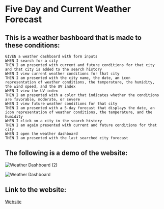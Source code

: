 <h1>Five Day and Current Weather Forecast</h1>

<h2>This is a weather bashboard that is made to these conditions:</h2>

```
GIVEN a weather dashboard with form inputs
WHEN I search for a city
THEN I am presented with current and future conditions for that city and that city is added to the search history
WHEN I view current weather conditions for that city
THEN I am presented with the city name, the date, an icon representation of weather conditions, the temperature, the humidity, the wind speed, and the UV index
WHEN I view the UV index
THEN I am presented with a color that indicates whether the conditions are favorable, moderate, or severe
WHEN I view future weather conditions for that city
THEN I am presented with a 5-day forecast that displays the date, an icon representation of weather conditions, the temperature, and the humidity
WHEN I click on a city in the search history
THEN I am again presented with current and future conditions for that city
WHEN I open the weather dashboard
THEN I am presented with the last searched city forecast
```


<h2>The following is a demo of the website:</h2>

![Weather Dashboard (2)](https://user-images.githubusercontent.com/70537665/103943641-45951e00-50e7-11eb-8c95-f2da3fd80e3a.gif)

![Weather Dashboard](https://user-images.githubusercontent.com/70537665/103943805-8c831380-50e7-11eb-84a5-1e2daed8974c.gif)

<h2>Link to the website:</h2>

<a href="https://al0harussia.github.io/City-Weather-5day-Forecast/">Website</a>
